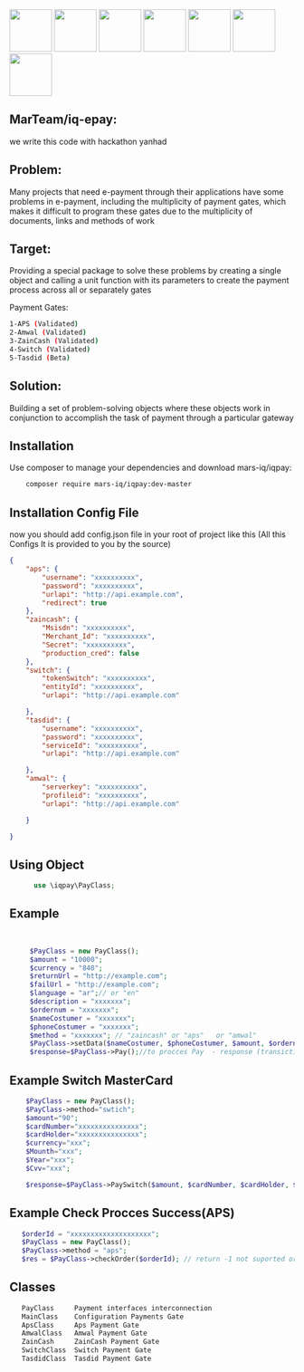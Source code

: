 
<div>
<img src="https://mohammedakeel.online/logos/mars.png" width="75">
    <img src="https://mohammedakeel.online/logos/yanhad.png" width="75">
    <img src="https://mohammedakeel.online/logos/station.jpg" width="75">
<img src="https://mohammedakeel.online/logos/amwal.jpg" width="75">
<img src="https://mohammedakeel.online/logos/zaincash.png" width="75">
    <img src="https://mohammedakeel.online/logos/aps.png" width="75">
    <img src="https://mohammedakeel.online/logos/switch.jpg" width="75">
</div>

MarTeam/iq-epay:
-----
we write this code with hackathon yanhad

Problem:
------
Many projects that need e-payment through their applications have some problems in e-payment, including the multiplicity of payment gates, which makes it difficult to program these gates due to the multiplicity of documents, links and methods of work

Target:
-----
Providing a special package to solve these problems by creating a single object and calling a unit function with its parameters to create the payment process across all or separately gates

Payment Gates:
```bash
1-APS (Validated)
2-Amwal (Validated)
3-ZainCash (Validated)
4-Switch (Validated)
5-Tasdid (Beta)
```
Solution:
------
Building a set of problem-solving objects where these objects work in conjunction to accomplish the task of payment through a particular gateway

Installation
------------

Use composer to manage your dependencies and download mars-iq/iqpay:

```bash
    composer require mars-iq/iqpay:dev-master
```
Installation Config File
-------------
now you should add config.json file in your root of project like this (All this Configs It is provided to you by the source)
```json
{
    "aps": {
        "username": "xxxxxxxxxx",
        "password": "xxxxxxxxxx",
        "urlapi": "http://api.example.com",
        "redirect": true
    },
    "zaincash": {
        "Msisdn": "xxxxxxxxxx",
        "Merchant_Id": "xxxxxxxxxx",
        "Secret": "xxxxxxxxxx",
        "production_cred": false
    },
    "switch": {
        "tokenSwitch": "xxxxxxxxxx",
        "entityId": "xxxxxxxxxx",
        "urlapi": "http://api.example.com"

    },
    "tasdid": {
        "username": "xxxxxxxxxx",
        "password": "xxxxxxxxxx",
        "serviceId": "xxxxxxxxxx",
        "urlapi": "http://api.example.com"

    },
    "amwal": {
        "serverkey": "xxxxxxxxxx",
        "profileid": "xxxxxxxxxx",
        "urlapi": "http://api.example.com"

    }

}

```


Using Object
----------
```php
      use \iqpay\PayClass;
 ```
Example
---------
```php

  
     $PayClass = new PayClass();
     $amount = "10000";
     $currency = "840";
     $returnUrl = "http://example.com";
     $failUrl = "http://example.com";
     $language = "ar";// or "en"
     $description = "xxxxxxx";
     $ordernum = "xxxxxxx";
     $nameCostumer = "xxxxxxx";
     $phoneCostumer = "xxxxxxx";
     $method = "xxxxxxx"; // "zaincash" or "aps"   or "amwal"
     $PayClass->setData($nameCostumer, $phoneCostumer, $amount, $ordernum, $currency, $returnUrl, $failUrl, $language, $description, $method);//for set data to object
     $response=$PayClass->Pay();//to procces Pay  - response (transiction_id,url)
```
Example Switch MasterCard
---------
```php
    $PayClass = new PayClass();
    $PayClass->method="swtich";
    $amount="90";
    $cardNumber="xxxxxxxxxxxxxxx";
    $cardHolder="xxxxxxxxxxxxxxx";
    $currency="xxx";
    $Mounth="xxx";
    $Year="xxx";
    $Cvv="xxx";

    $response=$PayClass->PaySwitch($amount, $cardNumber, $cardHolder, $currency, $Mounth, $Year, $Cvv);
```
Example Check Procces Success(APS)
---------
```php
   $orderId = "xxxxxxxxxxxxxxxxxxxx";
   $PayClass = new PayClass();
   $PayClass->method = "aps";
   $res = $PayClass->checkOrder($orderId); // return -1 not suported or 1 succes or 0 error
```

Classes
-----
```bash
   PayClass     Payment interfaces interconnection 
   MainClass    Configuration Payments Gate	 
   ApsClass     Aps Payment Gate 
   AmwalClass 	Amwal Payment Gate	
   ZainCash	    ZainCash Payment Gate		
   SwitchClass	Switch Payment Gate	
   TasdidClass	Tasdid Payment Gate		
  ```
  


